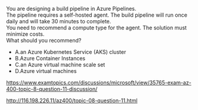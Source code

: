 You are designing a build pipeline in Azure Pipelines.<br/>The pipeline requires a self-hosted agent. The build pipeline will run once daily and will take 30 minutes to complete.<br/>You need to recommend a compute type for the agent. The solution must minimize costs.<br/>What should you recommend?<br/><ul><li class="multi-choice-item"><span class="multi-choice-letter" data-choice-letter="A">A.</span>an Azure Kubernetes Service (AKS) cluster</li><li class="multi-choice-item correct-hidden"><span class="multi-choice-letter" data-choice-letter="B">B.</span>Azure Container Instances</li><li class="multi-choice-item"><span class="multi-choice-letter" data-choice-letter="C">C.</span>an Azure virtual machine scale set</li><li class="multi-choice-item"><span class="multi-choice-letter" data-choice-letter="D">D.</span>Azure virtual machines</li></ul><p><a href="https://www.examtopics.com/discussions/microsoft/view/35765-exam-az-400-topic-8-question-11-discussion/">https://www.examtopics.com/discussions/microsoft/view/35765-exam-az-400-topic-8-question-11-discussion/</a></p><p><a href="http://116.198.226.11/az400/topic-08-question-11.html">http://116.198.226.11/az400/topic-08-question-11.html</a></p><script src="https://giscus.app/client.js"                    data-repo="azsamples/az204"                    data-repo-id="R_kgDOMRXzDQ"                    data-category="General"                    data-category-id="DIC_kwDOMRXzDc4Cgi27"                    data-mapping="pathname"                    data-strict="1"                    data-reactions-enabled="0"                    data-emit-metadata="0"                    data-input-position="bottom"                    data-theme="preferred_color_scheme"                    data-lang="en"                    crossorigin="anonymous"                    async>                    </script>
